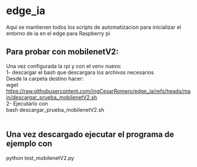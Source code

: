 # edge_ia
Aqui se mantienen todos los scripts de automatizacion para inicializar el entorno de ia en el edge para Raspberry pi

## Para probar con mobilenetV2:
Una vez configurada la rpi y con el venv nuevo:<br>
1- descargar el bash que descargara los archivos necesarios<br>
  Desde la carpeta destino hacer:  <br>
    wget https://raw.githubusercontent.com/ingCesarRomero/edge_ia/refs/heads/main/descargar_prueba_mobilenetV2.sh<br>
2- Ejecutarlo con <br>
    bash descargar_prueba_mobilenetV2.sh<br>
<br>
## Una vez descargado ejecutar el programa de ejemplo con<br>
 python test_mobilenetV2.py<br>
 

